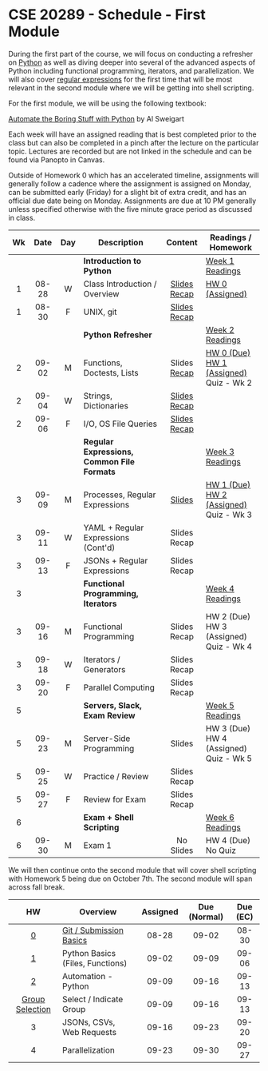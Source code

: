 # CSE 20289 - Schedule - First Module

During the first part of the course, we will focus on conducting a refresher on [Python](https://developers.google.com/edu/python/introduction) as well as diving deeper into several of the advanced aspects of Python including functional programming, iterators, and parallelization.  We will also cover [regular expressions](https://coderpad.io/blog/development/the-complete-guide-to-regular-expressions-regex/) for the first time that will be most relevant in the second module where we will be getting into shell scripting.  

For the first module, we will be using the following textbook:

[Automate the Boring Stuff with Python](https://automatetheboringstuff.com) by Al Sweigart

Each week will have an assigned reading that is best completed prior to the class but can also be completed in a pinch after the lecture on the particular topic. Lectures are recorded but are not linked in the schedule and can be found via Panopto in Canvas. 

Outside of Homework 0 which has an accelerated timeline, assignments will generally follow a cadence where the assignment is assigned on Monday, can be submitted early (Friday) for a slight bit of extra credit, and has an official due date being on Monday.  Assignments are due at 10 PM generally unless specified otherwise with the five minute grace period as discussed in class.

| **Wk** | **Date** | **Day** | **Description** | **Content** | **Readings / Homework** |
|:-:|:-:|:-:|---|:-:|---|
|   |       |   | **Introduction to Python** | | [Week 1 Readings](../readings/readings-week01.md) |
| 1 | 08-28 | W | Class Introduction / Overview | [Slides](https://canvas.nd.edu/files/3901901/download?download_frd=1) <br> [Recap](../lectures/lecture-01-08-28-24/lecture01-recap.md) | [HW 0 (Assigned)](https://github.com/adstriegel/cse20289-fa24/tree/main/hw/hw00) |
| 1 | 08-30 | F | UNIX, git | [Slides](https://canvas.nd.edu/files/3911921/download?download_frd=1) <br> [Recap](../lectures/lecture-02-08-30-24/lecture02-recap.md) | | 
|   |       |   | **Python Refresher**  | | [Week 2 Readings](../readings/readings-week02.md) |
| 2 | 09-02 | M | Functions, Doctests, Lists | Slides <br> [Recap](../lectures/lecture-03-09-02-24/lecture03.recap.md) | [HW 0 (Due)](https://github.com/adstriegel/cse20289-fa24/tree/main/hw/hw00) <br> [HW 1 (Assigned)](../hw/hw01/README.md) <br> Quiz - Wk 2| 
| 2 | 09-04 | W | Strings, Dictionaries | [Slides](https://canvas.nd.edu/files/3932694/download?download_frd=1) <br> [Recap](../lectures/lecture-04-09-04-24/lecture04-recap.md) | | 
| 2 | 09-06 | F | I/O, OS File Queries | [Slides](https://canvas.nd.edu/files/3944836/download?download_frd=1) <br> [Recap](../lectures/lecture-05-09-06-24/lecture05-recap.md) | | 
|   |       |   | **Regular Expressions, Common File Formats** | | [Week 3 Readings](../readings/readings-week03.md) | 
| 3 | 09-09 | M | Processes, Regular Expressions | [Slides](https://canvas.nd.edu/files/3954428/download?download_frd=1) | [HW 1 (Due)](../hw/hw01/README.md) <br> [HW 2 (Assigned)](../hw/hw02/README.md) <br> Quiz - Wk 3 | 
| 3 | 09-11 | W | YAML + Regular Expressions (Cont'd) | Slides <br> Recap | | 
| 3 | 09-13 | F | JSONs + Regular Expressions | Slides  <br> Recap | | 
| 3 |       |   | **Functional Programming, Iterators** | | [Week 4 Readings](../readings/readings-week04.md) |
| 3 | 09-16 | M | Functional Programming | Slides <br> Recap | HW 2 (Due) <br> HW 3 (Assigned) <br> Quiz - Wk 4  | 
| 3 | 09-18 | W | Iterators / Generators | Slides <br> Recap | | 
| 3 | 09-20 | F | Parallel Computing | Slides <br> Recap | |
| 5 |       |   | **Servers, Slack, Exam Review** | | [Week 5 Readings](../readings/readings-week05.md) |
| 5 | 09-23 | M | Server-Side Programming | Slides | HW 3 (Due) <br> HW 4 (Assigned) <br> Quiz - Wk 5 | 
| 5 | 09-25 | W | Practice / Review | Slides <br> Recap | | 
| 5 | 09-27 | F | Review for Exam | Slides <br> Recap | |
| 6 |       |   | **Exam + Shell Scripting** | | [Week 6 Readings](../readings/readings-week06.md) |
| 6 | 09-30 | M | Exam 1 | No Slides | HW 4 (Due) <br> No Quiz |  

We will then continue onto the second module that will cover shell scripting with Homework 5 being due on October 7th.  The second module will span across fall break.

| **HW** | **Overview** | **Assigned** | **Due (Normal)** | **Due (EC)** |
|:-:|---|:-:|:-:|:-:|
| [0](../hw/hw00/README.md) | [Git / Submission Basics](../hw/hw00/README.md) | 08-28 | 09-02 | 08-30 | 
| [1](../hw/hw01/README.md) | Python Basics (Files, Functions) | 09-02 | 09-09 | 09-06 | 
| [2](../hw/hw02/README.md) | Automation - Python | 09-09 | 09-16 | 09-13 | 
| [Group Selection](https://canvas.nd.edu/courses/99306/assignments/305521) | Select / Indicate Group | 09-09 | 09-16 | 09-13 | 
| 3 | JSONs, CSVs, Web Requests | 09-16 | 09-23 | 09-20 | 
| 4 | Parallelization | 09-23 | 09-30 | 09-27 | 
